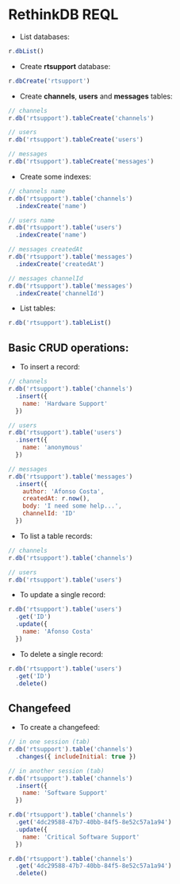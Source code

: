 # RethinkDB REQL

- List databases:

```js
r.dbList()
```

- Create **rtsupport** database:

```js
r.dbCreate('rtsupport')
```

- Create **channels**, **users** and **messages** tables:

```js
// channels
r.db('rtsupport').tableCreate('channels')

// users
r.db('rtsupport').tableCreate('users')

// messages
r.db('rtsupport').tableCreate('messages')
```

- Create some indexes:

```js
// channels name
r.db('rtsupport').table('channels')
  .indexCreate('name')

// users name
r.db('rtsupport').table('users')
  .indexCreate('name')

// messages createdAt
r.db('rtsupport').table('messages')
  .indexCreate('createdAt')

// messages channelId
r.db('rtsupport').table('messages')
  .indexCreate('channelId')
```

- List tables:

```js
r.db('rtsupport').tableList()
```

## Basic CRUD operations:

- To insert a record:

```js
// channels
r.db('rtsupport').table('channels')
  .insert({
    name: 'Hardware Support'
  })

// users
r.db('rtsupport').table('users')
  .insert({
    name: 'anonymous'
  })

// messages
r.db('rtsupport').table('messages')
  .insert({
    author: 'Afonso Costa',
    createdAt: r.now(),
    body: 'I need some help...',
    channelId: 'ID'
  })
```

- To list a table records:

```js
// channels
r.db('rtsupport').table('channels')

// users
r.db('rtsupport').table('users')
```

- To update a single record:

```js
r.db('rtsupport').table('users')
  .get('ID')
  .update({
    name: 'Afonso Costa'
  })
```

- To delete a single record:

```js
r.db('rtsupport').table('users')
  .get('ID')
  .delete()
```

## Changefeed

- To create a changefeed:

```js
// in one session (tab)
r.db('rtsupport').table('channels')
  .changes({ includeInitial: true })

// in another session (tab)
r.db('rtsupport').table('channels')
  .insert({
    name: 'Software Support'
  })

r.db('rtsupport').table('channels')
  .get('4dc29588-47b7-40bb-84f5-8e52c57a1a94')
  .update({
    name: 'Critical Software Support'
  })

r.db('rtsupport').table('channels')
  .get('4dc29588-47b7-40bb-84f5-8e52c57a1a94')
  .delete()

```
